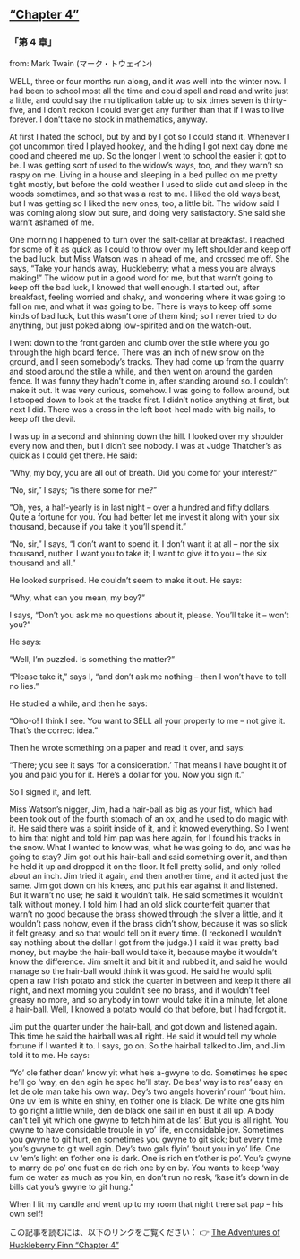 ## [“Chapter 4”](https://www.beanreading.com/ja/article/770?source=github )   
 
 ###  「第 4 章」 

 from:  Mark Twain (マーク・トウェイン) 
 
 
 WELL, three or four months run along, and it was well into the winter now. I had been to school most all the time and could spell and read and write just a little, and could say the multiplication table up to six times seven is thirty-five, and I don’t reckon I could ever get any further than that if I was to live forever. I don’t take no stock in mathematics, anyway.





At first I hated the school, but by and by I got so I could stand it. Whenever I got uncommon tired I played hookey, and the hiding I got next day done me good and cheered me up. So the longer I went to school the easier it got to be. I was getting sort of used to the widow’s ways, too, and they warn’t so raspy on me. Living in a house and sleeping in a bed pulled on me pretty tight mostly, but before the cold weather I used to slide out and sleep in the woods sometimes, and so that was a rest to me. I liked the old ways best, but I was getting so I liked the new ones, too, a little bit. The widow said I was coming along slow but sure, and doing very satisfactory. She said she warn’t ashamed of me.





One morning I happened to turn over the salt-cellar at breakfast. I reached for some of it as quick as I could to throw over my left shoulder and keep off the bad luck, but Miss Watson was in ahead of me, and crossed me off. She says, “Take your hands away, Huckleberry; what a mess you are always making!” The widow put in a good word for me, but that warn’t going to keep off the bad luck, I knowed that well enough. I started out, after breakfast, feeling worried and shaky, and wondering where it was going to fall on me, and what it was going to be. There is ways to keep off some kinds of bad luck, but this wasn’t one of them kind; so I never tried to do anything, but just poked along low-spirited and on the watch-out.





I went down to the front garden and clumb over the stile where you go through the high board fence. There was an inch of new snow on the ground, and I seen somebody’s tracks. They had come up from the quarry and stood around the stile a while, and then went on around the garden fence. It was funny they hadn’t come in, after standing around so. I couldn’t make it out. It was very curious, somehow. I was going to follow around, but I stooped down to look at the tracks first. I didn’t notice anything at first, but next I did. There was a cross in the left boot-heel made with big nails, to keep off the devil.





I was up in a second and shinning down the hill. I looked over my shoulder every now and then, but I didn’t see nobody. I was at Judge Thatcher’s as quick as I could get there. He said:





“Why, my boy, you are all out of breath. Did you come for your interest?”





“No, sir,” I says; “is there some for me?”





“Oh, yes, a half-yearly is in last night – over a hundred and fifty dollars. Quite a fortune for you. You had better let me invest it along with your six thousand, because if you take it you’ll spend it.”





“No, sir,” I says, “I don’t want to spend it. I don’t want it at all – nor the six thousand, nuther. I want you to take it; I want to give it to you – the six thousand and all.”





He looked surprised. He couldn’t seem to make it out. He says:





“Why, what can you mean, my boy?”





I says, “Don’t you ask me no questions about it, please. You’ll take it – won’t you?”





He says:





“Well, I’m puzzled. Is something the matter?”





“Please take it,” says I, “and don’t ask me nothing – then I won’t have to tell no lies.”





He studied a while, and then he says:





“Oho-o! I think I see. You want to SELL all your property to me – not give it. That’s the correct idea.”





Then he wrote something on a paper and read it over, and says:





“There; you see it says ‘for a consideration.’ That means I have bought it of you and paid you for it. Here’s a dollar for you. Now you sign it.”





So I signed it, and left.





Miss Watson’s nigger, Jim, had a hair-ball as big as your fist, which had been took out of the fourth stomach of an ox, and he used to do magic with it. He said there was a spirit inside of it, and it knowed everything. So I went to him that night and told him pap was here again, for I found his tracks in the snow. What I wanted to know was, what he was going to do, and was he going to stay? Jim got out his hair-ball and said something over it, and then he held it up and dropped it on the floor. It fell pretty solid, and only rolled about an inch. Jim tried it again, and then another time, and it acted just the same. Jim got down on his knees, and put his ear against it and listened. But it warn’t no use; he said it wouldn’t talk. He said sometimes it wouldn’t talk without money. I told him I had an old slick counterfeit quarter that warn’t no good because the brass showed through the silver a little, and it wouldn’t pass nohow, even if the brass didn’t show, because it was so slick it felt greasy, and so that would tell on it every time. (I reckoned I wouldn’t say nothing about the dollar I got from the judge.) I said it was pretty bad money, but maybe the hair-ball would take it, because maybe it wouldn’t know the difference. Jim smelt it and bit it and rubbed it, and said he would manage so the hair-ball would think it was good. He said he would split open a raw Irish potato and stick the quarter in between and keep it there all night, and next morning you couldn’t see no brass, and it wouldn’t feel greasy no more, and so anybody in town would take it in a minute, let alone a hair-ball. Well, I knowed a potato would do that before, but I had forgot it.





Jim put the quarter under the hair-ball, and got down and listened again. This time he said the hairball was all right. He said it would tell my whole fortune if I wanted it to. I says, go on. So the hairball talked to Jim, and Jim told it to me. He says:





“Yo’ ole father doan’ know yit what he’s a-gwyne to do. Sometimes he spec he’ll go ‘way, en den agin he spec he’ll stay. De bes’ way is to res’ easy en let de ole man take his own way. Dey’s two angels hoverin’ roun’ ‘bout him. One uv ‘em is white en shiny, en t’other one is black. De white one gits him to go right a little while, den de black one sail in en bust it all up. A body can’t tell yit which one gwyne to fetch him at de las’. But you is all right. You gwyne to have considable trouble in yo’ life, en considable joy. Sometimes you gwyne to git hurt, en sometimes you gwyne to git sick; but every time you’s gwyne to git well agin. Dey’s two gals flyin’ ‘bout you in yo’ life. One uv ‘em’s light en t’other one is dark. One is rich en t’other is po’. You’s gwyne to marry de po’ one fust en de rich one by en by. You wants to keep ‘way fum de water as much as you kin, en don’t run no resk, ‘kase it’s down in de bills dat you’s gwyne to git hung.”





When I lit my candle and went up to my room that night there sat pap – his own self!


この記事を読むには、以下のリンクをご覧ください：  👉    [The Adventures of Huckleberry Finn “Chapter 4”](https://www.beanreading.com/ja/article/770?source=github ) 
